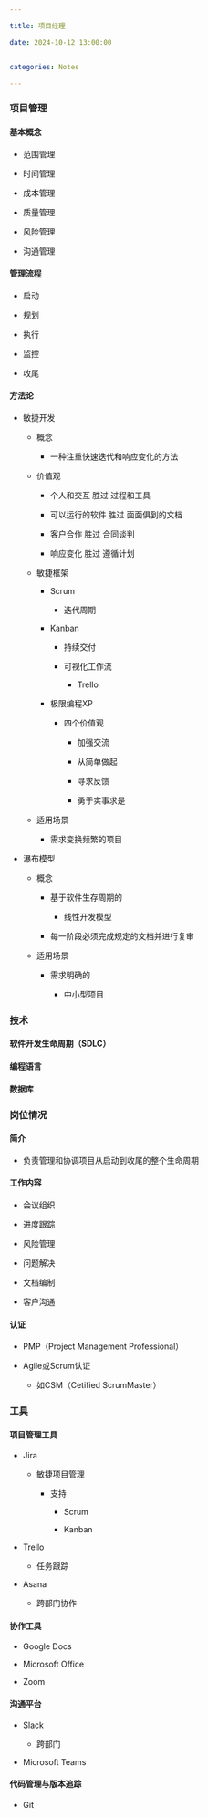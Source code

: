 ```yaml
---

title: 项目经理 

date: 2024-10-12 13:00:00 


categories: Notes 

---
```




### 项目管理

#### 基本概念

- 范围管理

- 时间管理

- 成本管理

- 质量管理

- 风险管理

- 沟通管理

#### 管理流程

- 启动

- 规划

- 执行

- 监控

- 收尾

#### 方法论

- 敏捷开发

	- 概念

		- 一种注重快速迭代和响应变化的方法

	- 价值观

		- 个人和交互 胜过 过程和工具

		- 可以运行的软件 胜过 面面俱到的文档

		- 客户合作 胜过 合同谈判

		- 响应变化 胜过 遵循计划

	- 敏捷框架

		- Scrum

			- 迭代周期

		- Kanban

			- 持续交付

			- 可视化工作流

				- Trello

		- 极限编程XP

			- 四个价值观

				- 加强交流

				- 从简单做起

				- 寻求反馈

				- 勇于实事求是

	- 适用场景

		- 需求变换频繁的项目

- 瀑布模型

	- 概念

		- 基于软件生存周期的

			- 线性开发模型

		- 每一阶段必须完成规定的文档并进行复审

	- 适用场景

		- 需求明确的

			- 中小型项目

### 技术

#### 软件开发生命周期（SDLC）

#### 编程语言

#### 数据库

### 岗位情况

#### 简介

- 负责管理和协调项目从启动到收尾的整个生命周期

#### 工作内容

- 会议组织

- 进度跟踪

- 风险管理

- 问题解决

- 文档编制

- 客户沟通

#### 认证

- PMP（Project Management Professional）

- Agile或Scrum认证

	- 如CSM（Cetified ScrumMaster）

### 工具

#### 项目管理工具

- Jira

	- 敏捷项目管理

		- 支持

			- Scrum

			- Kanban

- Trello

	- 任务跟踪

- Asana

	- 跨部门协作

#### 协作工具

- Google Docs

- Microsoft Office

- Zoom

#### 沟通平台

- Slack

	- 跨部门

- Microsoft Teams

#### 代码管理与版本追踪

- Git



